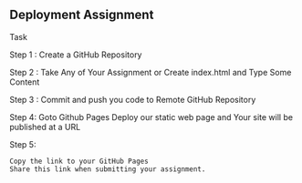 ## Deployment Assignment 

Task

Step 1 :
Create a GitHub Repository

Step 2 :
Take Any of Your Assignment  or Create index.html and Type Some Content

Step 3 :
Commit and push you code to Remote GitHub Repository

Step 4:
Goto Github Pages Deploy our static web page and Your site will be published at a URL

Step 5: 

    Copy the link to your GitHub Pages 
    Share this link when submitting your assignment.
